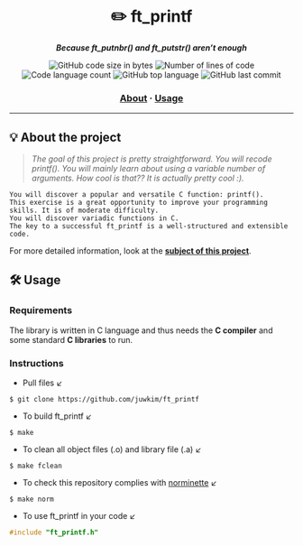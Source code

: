 <h1 align="center">
	✏️ ft_printf
</h1>

<p align="center">
	<b><i>Because ft_putnbr() and ft_putstr() aren’t enough</i></b><br>
</p>

<p align="center">
	<img alt="GitHub code size in bytes" src="https://img.shields.io/github/languages/code-size/juwkim/ft_printf?color=lightblue">
	<img alt="Number of lines of code" src="https://img.shields.io/tokei/lines/github/juwkim/ft_printf?color=critical">
	<img alt="Code language count" src="https://img.shields.io/github/languages/count/juwkim/ft_printf?color=yellow">
	<img alt="GitHub top language" src="https://img.shields.io/github/languages/top/juwkim/ft_printf?color=blue">
	<img alt="GitHub last commit" src="https://img.shields.io/github/last-commit/juwkim/ft_printf?color=green">
</p>

<h3 align="center">
	<a href="#-about-the-project">About</a>
	<span> · </span>
	<a href="#%EF%B8%8F-usage">Usage</a>
</h3>

---

## 💡 About the project

> _The goal of this project is pretty straightforward. You will recode printf(). You will mainly learn about using a variable number of arguments. How cool is that??
It is actually pretty cool :)._

    You will discover a popular and versatile C function: printf().
    This exercise is a great opportunity to improve your programming skills. It is of moderate difficulty.
    You will discover variadic functions in C.
    The key to a successful ft_printf is a well-structured and extensible code.

For more detailed information, look at the [**subject of this project**](https://github.com/juwkim/42cursus/blob/main/Subject%20PDFs/01_ft_printf.pdf).

## 🛠️ Usage

### Requirements

The library is written in C language and thus needs the **C compiler** and some standard **C libraries** to run.

### Instructions

- Pull files ↙️
```shell
$ git clone https://github.com/juwkim/ft_printf
```

- To build ft_printf ↙️
```shell
$ make
```

- To clean all object files (.o) and library file (.a) ↙️
```shell
$ make fclean
```

- To check this repository complies with [norminette](https://github.com/42School/norminette) ↙️
```shell
$ make norm
```

- To use ft_printf in your code ↙️
```C
#include "ft_printf.h"
```
